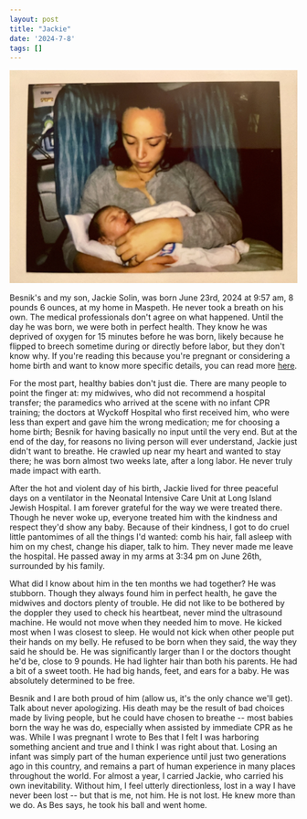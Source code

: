 ```yaml
---
layout: post
title: "Jackie"
date: '2024-7-8'
tags: []
---
```


![Jackie](/assets/jackie2.jpeg)

Besnik's and my son, Jackie Solin, was born June 23rd, 2024 at 9:57 am, 8 pounds 6 ounces, at my home in Maspeth. He never took a breath on his own. The medical professionals don't agree on what happened. Until the day he was born, we were both in perfect health. They know he was deprived of oxygen for 15 minutes before he was born, likely because he flipped to breech sometime during or directly before labor, but they don't know why. If you're reading this because you're pregnant or considering a home birth and want to know more specific details, you can read more <a href="https://www.reddit.com/r/homebirth/comments/1dxg26g/a_beautiful_home_birth_and_loss/"> here</a>.

For the most part, healthy babies don't just die. There are many people to point the finger at: my midwives, who did not recommend a hospital transfer; the paramedics who arrived at the scene with no infant CPR training; the doctors at Wyckoff Hospital who first received him, who were less than expert and gave him the wrong medication; me for choosing a home birth; Besnik for having basically no input until the very end. But at the end of the day, for reasons no living person will ever understand, Jackie just didn't want to breathe. He crawled up near my heart and wanted to stay there; he was born almost two weeks late, after a long labor. He never truly made impact with earth.

After the hot and violent day of his birth, Jackie lived for three peaceful days on a ventilator in the Neonatal Intensive Care Unit at Long Island Jewish Hospital. I am forever grateful for the way we were treated there. Though he never woke up, everyone treated him with the kindness and respect they'd show any baby. Because of their kindness, I got to do cruel little pantomimes of all the things I'd wanted: comb his hair, fall asleep with him on my chest, change his diaper, talk to him. They never made me leave the hospital. He passed away in my arms at 3:34 pm on June 26th, surrounded by his family.

What did I know about him in the ten months we had together? He was stubborn. Though they always found him in perfect health, he gave the midwives and doctors plenty of trouble. He did not like to be bothered by the doppler they used to check his heartbeat, never mind the ultrasound machine. He would not move when they needed him to move. He kicked most when I was closest to sleep. He would not kick when other people put their hands on my belly. He refused to be born when they said, the way they said he should be. He was significantly larger than I or the doctors thought he'd be, close to 9 pounds. He had lighter hair than both his parents. He had a bit of a sweet tooth. He had big hands, feet, and ears for a baby. He was absolutely determined to be free.

Besnik and I are both proud of him (allow us, it's the only chance we'll get). Talk about never apologizing. His death may be the result of bad choices made by living people, but he could have chosen to breathe -- most babies born the way he was do, especially when assisted by immediate CPR as he was. While I was pregnant I wrote to Bes that I felt I was harboring something ancient and true and I think I was right about that. Losing an infant was simply part of the human experience until just two generations ago in this country, and remains a part of human experience in many places throughout the world. For almost a year, I carried Jackie, who carried his own inevitability. Without him, I feel utterly directionless, lost in a way I have never been lost -- but that is me, not him. He is not lost. He knew more than we do. As Bes says, he took his ball and went home. 
